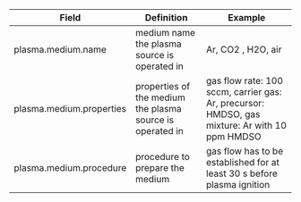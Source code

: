 | Field                    | Definition                                                | Example                                                      |
| ------------------------ | --------------------------------------------------------- | ------------------------------------------------------------ |
| plasma.medium.name       | medium name the plasma source is operated in              | Ar, CO2 , H2O, air                                           |
| plasma.medium.properties | properties of the medium the plasma source is operated in | gas flow rate: 100 sccm, carrier gas: Ar, precursor: HMDSO, gas mixture: Ar with 10 ppm HMDSO |
| plasma.medium.procedure  | procedure to prepare the medium                           | gas flow has to be established for at least 30 s before plasma ignition |